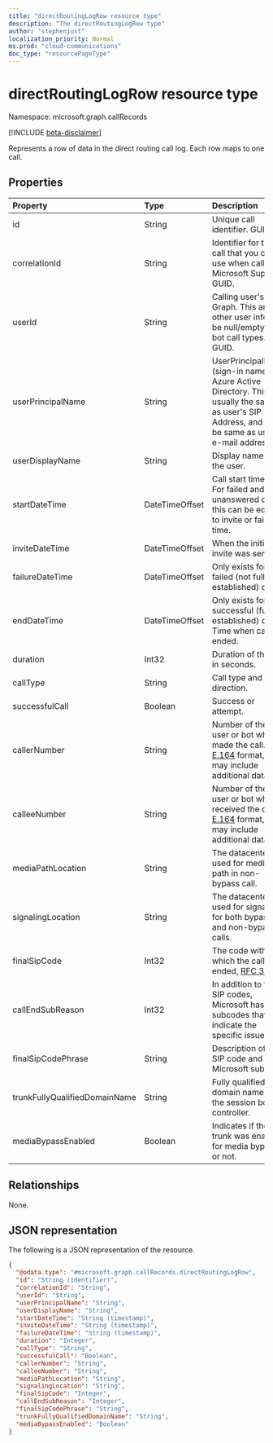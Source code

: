 ```yaml
---
title: "directRoutingLogRow resource type"
description: "The directRoutingLogRow type"
author: "stephenjust"
localization_priority: Normal
ms.prod: "cloud-communications"
doc_type: "resourcePageType"
---
```


# directRoutingLogRow resource type

Namespace: microsoft.graph.callRecords

[!INCLUDE [beta-disclaimer](../../includes/beta-disclaimer.md)]

Represents a row of data in the direct routing call log. Each row maps to one call.

## Properties

|Property|Type|Description|
|:---|:---|:---|
|id|String|Unique call identifier. GUID.|
|correlationId|String|Identifier for the call that you can use when calling Microsoft Support. GUID.|
|userId|String|Calling user's ID in Graph. This and other user info will be null/empty for bot call types. GUID.|
|userPrincipalName|String|UserPrincipalName (sign-in name) in Azure Active Directory. This is usually the same as user's SIP Address, and can be same as user's e-mail address.|
|userDisplayName|String|Display name of the user.|
|startDateTime|DateTimeOffset|Call start time.<br/>For failed and unanswered calls, this can be equal to invite or failure time.|
|inviteDateTime|DateTimeOffset| When the initial invite was sent.|
|failureDateTime|DateTimeOffset| Only exists for failed (not fully established) calls.|
|endDateTime|DateTimeOffset| Only exists for successful (fully established) calls. Time when call ended.|
|duration|Int32| Duration of the call in seconds.|
|callType|String| Call type and direction.|
|successfulCall|Boolean| Success or attempt.|
|callerNumber|String| Number of the user or bot who made the call. [E.164](https://en.wikipedia.org/wiki/E.164) format, but may include additional data.|
|calleeNumber|String| Number of the user or bot who received the call. [E.164](https://en.wikipedia.org/wiki/E.164) format, but may include additional data.|
|mediaPathLocation|String| The datacenter used for media path in non-bypass call.|
|signalingLocation|String| The datacenter used for signaling for both bypass and non-bypass calls.|
|finalSipCode|Int32| The code with which the call ended, [RFC 3261](https://tools.ietf.org/html/rfc3261).|
|callEndSubReason|Int32| In addition to the SIP codes, Microsoft has own subcodes that indicate the specific issue.|
|finalSipCodePhrase|String| Description of the SIP code and Microsoft subcode.|
|trunkFullyQualifiedDomainName|String| Fully qualified domain name of the session border controller.|
|mediaBypassEnabled|Boolean| Indicates if the trunk was enabled for media bypass or not.|

## Relationships

None.

## JSON representation

The following is a JSON representation of the resource.
<!-- {
  "blockType": "ignored",
  "@odata.type": "microsoft.graph.callRecords.directRoutingLogRow",
  "baseType": "",
  "keyProperty": "id"
}
-->

``` json
{
  "@odata.type": "#microsoft.graph.callRecords.directRoutingLogRow",
  "id": "String (identifier)",
  "correlationId": "String",
  "userId": "String",
  "userPrincipalName": "String",
  "userDisplayName": "String",
  "startDateTime": "String (timestamp)",
  "inviteDateTime": "String (timestamp)",
  "failureDateTime": "String (timestamp)",
  "duration": "Integer",
  "callType": "String",
  "successfulCall": "Boolean",
  "callerNumber": "String",
  "calleeNumber": "String",
  "mediaPathLocation": "String",
  "signalingLocation": "String",
  "finalSipCode": "Integer",
  "callEndSubReason": "Integer",
  "finalSipCodePhrase": "String",
  "trunkFullyQualifiedDomainName": "String",
  "mediaBypassEnabled": "Boolean"
}
```
